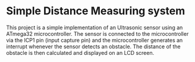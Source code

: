 # Simple Distance Measuring system

This project is a simple implementation of an Ultrasonic sensor using an ATmega32 microcontroller. The sensor is connected to the microcontroller via the ICP1 pin (input capture pin) and the microcontroller generates an interrupt whenever the sensor detects an obstacle. 
The distance of the obstacle is then calculated and displayed on an LCD screen.
